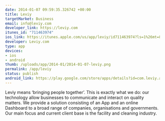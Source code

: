 ```yaml
--- 
date: 2014-01-07 09:59:35.326742 +00:00
title: Leviy
targetMarket: Business
email: info@leviy.com
developer_link: https://leviy.com
itunes_id: "711463974"
ios_link: https://itunes.apple.com/us/app/leviy/id711463974?ls=1%26mt=8
developer: Leviy.com
type: app
devices: 
- ios
- android
thumb: /uploads/app/2014-01/2014-01-07-leviy.png
permalink: /app/leviy
status: publish
android_link: https://play.google.com/store/apps/details?id=com.leviy.app
---
```


Leviy means ‘bringing people together’. This is exactly what we do: our technology allow businesses to communicate and interact on quality matters. We provide a solution consisting of an App and an online Dashboard to a broad range of companies, organisations and governments. Our main focus and current client base is the facility and cleaning industry.

